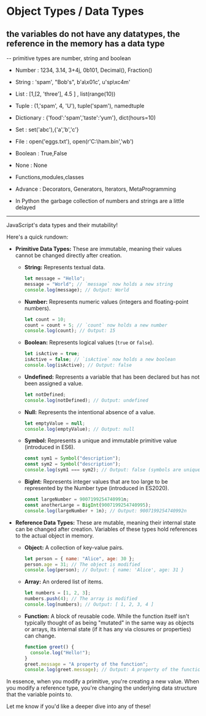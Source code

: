 # Object Types / Data Types
## the variables do not have any datatypes, the reference in the memory has a data type

-- primitive types are number, string and boolean

- Number : 1234, 3.14, 3+4j, 0b101, Decimal(), Fraction()

- String : 'spam', "Bob's", b'a\x01c', u'sp\xc4m'

- List : [1,[2, 'three'], 4.5 ] , list(range(10))

- Tuple : (1,'spam', 4, 'U'), tuple('spam'), namedtuple

- Dictionary : {'food':'spam','taste':'yum'}, dict(hours=10)

- Set : set('abc'),{'a','b','c'}

- File : open('eggs.txt'), open(r'C:\ham.bin','wb')

- Boolean : True,False
- None : None
- Functions,modules,classes


- Advance : Decorators, Generators, Iterators, MetaProgramming

- In Python the garbage collection of numbers and strings are a little delayed

---
JavaScript's data types and their mutability!

Here's a quick rundown:

* **Primitive Data Types:** These are immutable, meaning their values cannot be changed directly after creation.

    * **String:** Represents textual data.
        ```javascript
        let message = "Hello";
        message = "World"; // `message` now holds a new string
        console.log(message); // Output: World
        ```
    * **Number:** Represents numeric values (integers and floating-point numbers).
        ```javascript
        let count = 10;
        count = count + 5; // `count` now holds a new number
        console.log(count); // Output: 15
        ```
    * **Boolean:** Represents logical values (`true` or `false`).
        ```javascript
        let isActive = true;
        isActive = false; // `isActive` now holds a new boolean
        console.log(isActive); // Output: false
        ```
    * **Undefined:** Represents a variable that has been declared but has not been assigned a value.
        ```javascript
        let notDefined;
        console.log(notDefined); // Output: undefined
        ```
    * **Null:** Represents the intentional absence of a value.
        ```javascript
        let emptyValue = null;
        console.log(emptyValue); // Output: null
        ```
    * **Symbol:** Represents a unique and immutable primitive value (introduced in ES6).
        ```javascript
        const sym1 = Symbol("description");
        const sym2 = Symbol("description");
        console.log(sym1 === sym2); // Output: false (symbols are unique)
        ```
    * **BigInt:** Represents integer values that are too large to be represented by the Number type (introduced in ES2020).
        ```javascript
        const largeNumber = 9007199254740991n;
        const anotherLarge = BigInt(9007199254740995);
        console.log(largeNumber + 1n); // Output: 9007199254740992n
        ```

* **Reference Data Types:** These are mutable, meaning their internal state can be changed after creation. Variables of these types hold references to the actual object in memory.

    * **Object:** A collection of key-value pairs.
        ```javascript
        let person = { name: "Alice", age: 30 };
        person.age = 31; // The object is modified
        console.log(person); // Output: { name: 'Alice', age: 31 }
        ```
    * **Array:** An ordered list of items.
        ```javascript
        let numbers = [1, 2, 3];
        numbers.push(4); // The array is modified
        console.log(numbers); // Output: [ 1, 2, 3, 4 ]
        ```
    * **Function:** A block of reusable code. While the function itself isn't typically thought of as being "mutated" in the same way as objects or arrays, its internal state (if it has any via closures or properties) can change.
        ```javascript
        function greet() {
          console.log("Hello!");
        }
        greet.message = "A property of the function";
        console.log(greet.message); // Output: A property of the function
        ```

In essence, when you modify a primitive, you're creating a new value. When you modify a reference type, you're changing the underlying data structure that the variable points to.

Let me know if you'd like a deeper dive into any of these!